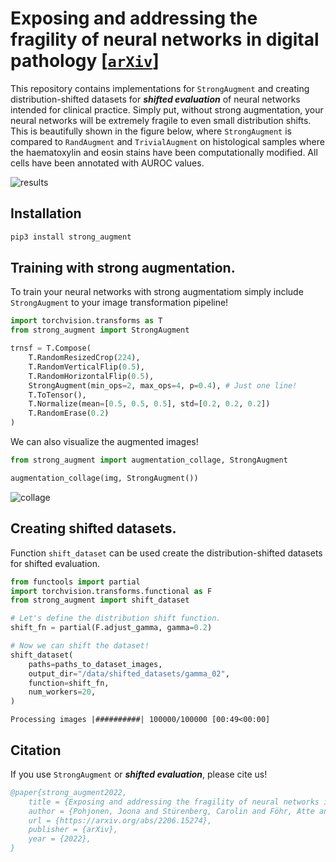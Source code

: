 # Exposing and addressing the fragility of neural networks in digital pathology [[`arXiv`]](https://arxiv.org/abs/2206.15274)

This repository contains implementations for `StrongAugment` and creating distribution-shifted datasets for **_shifted evaluation_** of neural networks intended for clinical practice. Simply put, without strong augmentation, your neural networks will be extremely fragile to even small distribution shifts. This is beautifully shown in the figure below, where `StrongAugment` is compared to `RandAugment` and `TrivialAugment` on histological samples where the haematoxylin and eosin stains have been computationally modified. All cells have been annotated with AUROC values.

![results](images/results.png)

## Installation

```bash
pip3 install strong_augment
```

## Training with strong augmentation.

To train your neural networks with strong augmentatiom simply include `StrongAugment` to your image transformation pipeline!

```python
import torchvision.transforms as T
from strong_augment import StrongAugment

trnsf = T.Compose(
    T.RandomResizedCrop(224),
    T.RandomVerticalFlip(0.5),
    T.RandomHorizontalFlip(0.5),
    StrongAugment(min_ops=2, max_ops=4, p=0.4), # Just one line!
    T.ToTensor(),
    T.Normalize(mean=[0.5, 0.5, 0.5], std=[0.2, 0.2, 0.2])
    T.RandomErase(0.2)
)
```

We can also visualize the augmented images!

```python
from strong_augment import augmentation_collage, StrongAugment

augmentation_collage(img, StrongAugment())
```
![collage](images/collage.png)

## Creating shifted datasets.

Function `shift_dataset` can be used create the distribution-shifted datasets for shifted evaluation.

```python
from functools import partial
import torchvision.transforms.functional as F
from strong_augment import shift_dataset

# Let's define the distribution shift function.
shift_fn = partial(F.adjust_gamma, gamma=0.2)

# Now we can shift the dataset!
shift_dataset(
    paths=paths_to_dataset_images,
    output_dir="/data/shifted_datasets/gamma_02",
    function=shift_fn,
    num_workers=20,
)
```

    Processing images |##########| 100000/100000 [00:49<00:00]

## Citation

If you use `StrongAugment` or **_shifted evaluation_**, please cite us!

```bibtex
@paper{strong_augment2022,
    title = {Exposing and addressing the fragility of neural networks in digital pathology},
    author = {Pohjonen, Joona and Stürenberg, Carolin and Föhr, Atte and Rannikko, Antti and Mirtti, Tuomas and Pitkänen, Esa},
    url = {https://arxiv.org/abs/2206.15274},
    publisher = {arXiv},
    year = {2022},
}
```
